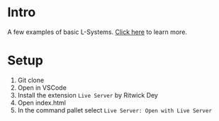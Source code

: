 # Intro

A few examples of basic L-Systems. [Click here](https://en.wikipedia.org/wiki/L-system) to learn more.


# Setup
1. Git clone
2. Open in VSCode
3. Install the extension ```Live Server``` by Ritwick Dey
4. Open index.html
5. In the command pallet select ```Live Server: Open with Live Server```